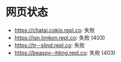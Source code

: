# 网页状态
- https://chatai.cokio.repl.co: 失败
- https://jsn.limkon.repl.co: 失败 (403)
- https://tr--slind.repl.co: 失败
- https://beaspy--hting.repl.co: 失败 (403)
